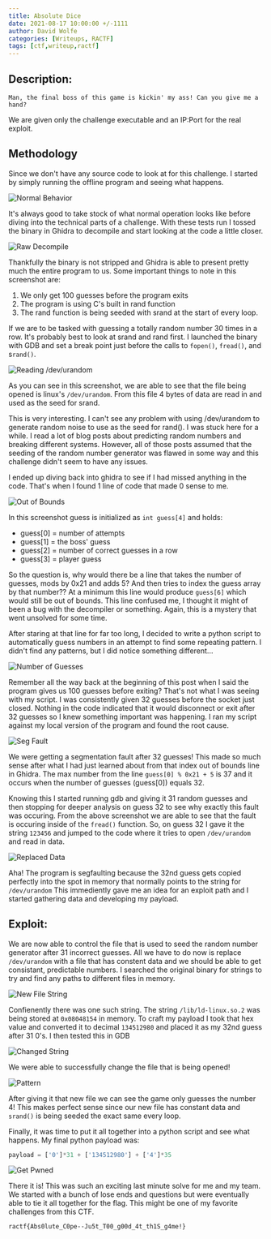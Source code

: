 ```yaml
---
title: Absolute Dice
date: 2021-08-17 10:00:00 +/-1111
author: David Wolfe
categories: [Writeups, RACTF]
tags: [ctf,writeup,ractf] 
---
```

## Description:
```
Man, the final boss of this game is kickin' my ass! Can you give me a hand?
```
We are given only the challenge executable and an IP:Port for the real exploit.
## Methodology
Since we don't have any source code to look at for this challenge. I started by simply running the offline program and seeing what happens.

![Normal Behavior](/images/dice/goal.PNG)

It's always good to take stock of what normal operation looks like before diving into the technical parts of a challenge. With these tests run I tossed the binary in Ghidra to decompile and start looking at the code a little closer.

![Raw Decompile](/images/dice/rawCode.PNG)

Thankfully the binary is not stripped and Ghidra is able to present pretty much the entire program to us. Some important things to note in this screenshot are:
1. We only get 100 guesses before the program exits
2. The program is using C's built in rand function
3. The rand function is being seeded with srand at the start of every loop. 

If we are to be tasked with guessing a totally random number 30 times in a row. It's probably best to look at srand and rand first. I launched the binary with GDB and set a break point just before the calls to ```fopen()```, ```fread()```, and s```rand()```.

![Reading /dev/urandom](/images/dice/devrand.PNG)

As you can see in this screenshot, we are able to see that the file being opened is linux's ```/dev/urandom```. From this file 4 bytes of data are read in and used as the seed for srand.

This is very interesting. I can't see any problem with using /dev/urandom to generate random noise to use as the seed for rand(). I was stuck here for a while. I read a lot of blog posts about predicting random numbers and breaking different systems. However, all of those posts assumed that the seeding of the random number generator was flawed in some way and this challenge didn't seem to have any issues.

I ended up diving back into ghidra to see if I had missed anything in the code. That's when I found 1 line of code that made 0 sense to me.

![Out of Bounds](/images/dice/overflow.PNG)

In this screenshot guess is initialized as ```int guess[4]``` and holds:
* guess[0] = number of attempts
* guess[1] = the boss' guess
* guess[2] = number of correct guesses in a row
* guess[3] = player guess

So the question is, why would there be a line that takes the number of guesses, mods by 0x21 and adds 5? And then tries to index the guess array by that number?? At a minimum this line would produce ```guess[6]``` which would still be out of bounds. This line confused me, I thought it might of been a bug with the decompiler or something. Again, this is a mystery that went unsolved for some time.

After staring at that line for far too long, I decided to write a python script to automatically guess numbers in an attempt to find some repeating pattern. I didn't find any patterns, but I did notice something different...

![Number of Guesses](/images/dice/32.PNG)

Remember all the way back at the beginning of this post when I said the program gives us 100 guesses before exiting? That's not what I was seeing with my script. I was consistently given 32 guesses before the socket just closed. Nothing in the code indicated that it would disconnect or exit after 32 guesses so I knew something important was happening. I ran my script against my local version of the program and found the root cause.

![Seg Fault](/images/dice/segfault.PNG)

We were getting a segmentation fault after 32 guesses! This made so much sense after what I had just learned about from that index out of bounds line in Ghidra. The max number from the line ```guess[0] % 0x21 + 5``` is 37 and it occurs when the number of guesses (guess[0]) equals 32.

Knowing this I started running gdb and giving it 31 random guesses and then stopping for deeper analysis on guess 32 to see why exactly this fault was occuring. From the above screenshot we are able to see that the fault is occuring inside of the ```fread()``` function. So, on guess 32 I gave it the string ```123456``` and jumped to the code where it tries to open ```/dev/urandom``` and read in data.

![Replaced Data](/images/dice/myinput.PNG)

Aha! The program is segfaulting because the 32nd guess gets copied perfectly into the spot in memory that normally points to the string for ```/dev/urandom``` This immediently gave me an idea for an exploit path and I started gathering data and developing my payload.
## Exploit:

We are now able to control the file that is used to seed the random number generator after 31 incorrect guesses. All we have to do now is replace ```/dev/urandom``` with a file that has constent data and we should be able to get consistant, predictable numbers. I searched the original binary for strings to try and find any paths to different files in memory. 

![New File String](/images/dice/fileString.PNG)

Confienently there was one such string. The string ```/lib/ld-linux.so.2``` was being stored at ```0x08048154``` in memory. To craft my payload I took that hex value and converted it to decimal ```134512980``` and placed it as my 32nd guess after 31 0's. I then tested this in GDB

![Changed String](/images/dice/changedString.PNG)

We were able to successfully change the file that is being opened!

![Pattern](/images/dice/pattern.PNG)

After giving it that new file we can see the game only guesses the number 4! This makes perfect sense since our new file has constant data and ```srand()``` is being seeded the exact same every loop.

Finally, it was time to put it all together into a python script and see what happens. My final python payload was:
```python
payload = ['0']*31 + ['134512980'] + ['4']*35
```
![Get Pwned](/images/dice/finalAnswer.PNG)

There it is! This was such an exciting last minute solve for me and my team. We started with a bunch of lose ends and questions but were eventually able to tie it all together for the flag. This might be one of my favorite challenges from this CTF.

```
ractf{Abs0lute_C0pe--Ju5t_T00_g00d_4t_th1S_g4me!}
```
